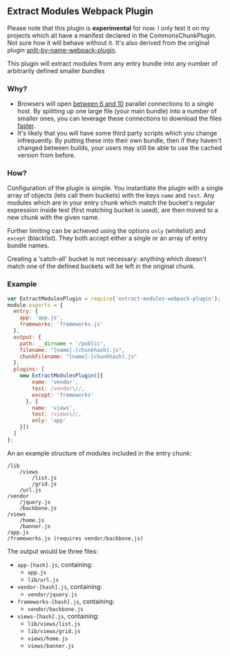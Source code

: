 ## Extract Modules Webpack Plugin

Please note that this plugin is **experimental** for now. I only test it on my projects which all have a manifest declared in the CommonsChunkPlugin. Not sure how it will behave without it.
It's also derived from the original plugin [split-by-name-webpack-plugin][original-plugin].

This plugin will extract modules from any entry bundle into any number of arbitrarily defined smaller bundles

### Why?

- Browsers will open [between 6 and 10][browserscope] parallel connections to a single host. By splitting up one large
file (your main bundle) into a number of smaller ones, you can leverage these connections to download the files
[faster][stevesouders].
- It's likely that you will have some third party scripts which you change infrequently. By putting these into their own
bundle, then if they haven't changed between builds, your users may still be able to use the cached version from before.

### How?

Configuration of the plugin is simple. You instantiate the plugin with a single array of objects (lets call them buckets) with the keys `name` and `test`. Any modules which are in your entry chunk which match the
bucket's regular expression inside test (first matching bucket is used), are then moved to a new chunk with the given name.

Further limiting can be achieved using the options `only` (whitelist) and `except` (blacklist). They both accept either a single or an array of entry bundle names.

Creating a 'catch-all' bucket is not necessary: anything which doesn't match one of the defined buckets will be left in
the original chunk.

### Example

```js
var ExtractModulesPlugin = require('extract-modules-webpack-plugin');
module.exports = {
  entry: {
    app: 'app.js',
    frameworks: 'frameworks.js'
  },
  output: {
    path: __dirname + '/public',
    filename: "[name]-[chunkhash].js",
    chunkFilename: "[name]-[chunkhash].js"
  },
  plugins: [
    new ExtractModulesPlugin([{
        name: 'vendor',
        test: /vendor\//,
        except: 'frameworks'
      }, {
        name: 'views',
        test: /views\//,
        only: 'app'
    }])
  ]
};
```

An an example structure of modules included in the entry chunk:

```
/lib
    /views
        /list.js
        /grid.js
    /url.js
/vendor
    /jquery.js
    /backbone.js
/views
    /home.js
    /banner.js
/app.js
/frameworks.js (requires vendor/backbone.js)
```

The output would be three files:

- `app-[hash].js`, containing:
    - `app.js`
    - `lib/url.js`
- `vendor-[hash].js`, containing:
    - `vendor/jquery.js`
- `frameworks-[hash].js`, containing:
    - `vendor/backbone.js`
- `views-[hash].js`, containing:
    - `lib/views/list.js`
    - `lib/views/grid.js`
    - `views/home.js`
    - `views/banner.js`

[browserscope]: http://www.browserscope.org/?category=network&v=1
[stevesouders]: http://www.stevesouders.com/blog/2013/09/05/domain-sharding-revisited/
[original-plugin]: https://www.npmjs.com/package/split-by-name-webpack-plugin
